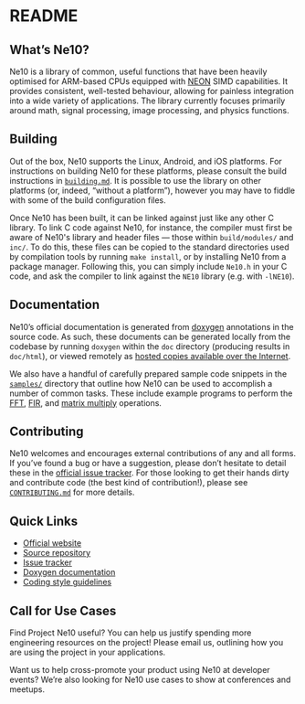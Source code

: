 # README

## What’s Ne10?
Ne10 is a library of common, useful functions that have been heavily optimised for ARM-based CPUs equipped with [NEON](https://www.arm.com/products/processors/technologies/neon.php) SIMD capabilities. It provides consistent, well-tested behaviour, allowing for painless integration into a wide variety of applications. The library currently focuses primarily around math, signal processing, image processing, and physics functions.

## Building
Out of the box, Ne10 supports the Linux, Android, and iOS platforms. For instructions on building Ne10 for these platforms, please consult the build instructions in [`building.md`](https://github.com/projectNe10/Ne10/tree/master/doc/building.md#building-ne10). It is possible to use the library on other platforms (or, indeed, “without a platform”), however you may have to fiddle with some of the build configuration files.

Once Ne10 has been built, it can be linked against just like any other C library. To link C code against Ne10, for instance, the compiler must first be aware of Ne10's library and header files — those within `build/modules/` and `inc/`. To do this, these files can be copied to the standard directories used by compilation tools by running `make install`, or by installing Ne10 from a package manager. Following this, you can simply include `Ne10.h` in your C code, and ask the compiler to link against the `NE10` library (e.g. with `-lNE10`).

## Documentation
Ne10’s official documentation is generated from [doxygen](https://www.stack.nl/~dimitri/doxygen/) annotations in the source code. As such, these documents can be generated locally from the codebase by running `doxygen` within the `doc` directory (producing results in `doc/html`), or viewed remotely as [hosted copies available over the Internet](http://projectne10.github.io/Ne10/doc/modules.html).

We also have a handful of carefully prepared sample code snippets in the [`samples/`](https://github.com/projectNe10/Ne10/tree/master/samples) directory that outline how Ne10 can be used to accomplish a number of common tasks. These include example programs to perform the [FFT](https://github.com/projectNe10/Ne10/tree/master/samples/NE10_sample_complex_fft.c), [FIR](https://github.com/projectNe10/Ne10/tree/master/samples/NE10_sample_fir.c), and [matrix multiply](https://github.com/projectNe10/Ne10/tree/master/samples/NE10_sample_matrix_multiply.c) operations.

## Contributing
Ne10 welcomes and encourages external contributions of any and all forms. If you’ve found a bug or have a suggestion, please don’t hesitate to detail these in the [official issue tracker](https://github.com/projectNe10/Ne10/issues). For those looking to get their hands dirty and contribute code (the best kind of contribution!), please see [`CONTRIBUTING.md`](https://github.com/projectNe10/Ne10/tree/master/CONTRIBUTING.md#contributing-to-project-ne10) for more details.

## Quick Links

- [Official website](http://projectne10.org/)
- [Source repository](https://github.com/projectNe10/Ne10)
- [Issue tracker](https://github.com/projectNe10/Ne10/issues)
- [Doxygen documentation](http://projectne10.github.io/Ne10/doc/modules.html)
- [Coding style guidelines](https://github.com/projectNe10/Ne10/wiki/Ne10-Coding-Style)

## Call for Use Cases

Find Project Ne10 useful? You can help us justify spending more engineering resources on the project! Please email us, outlining how you are using the project in your applications.

Want us to help cross-promote your product using Ne10 at developer events? We’re also looking for Ne10 use cases to show at conferences and meetups.


